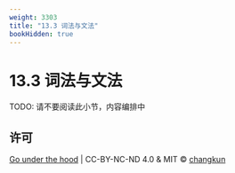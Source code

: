```yaml
---
weight: 3303
title: "13.3 词法与文法"
bookHidden: true
---
```


# 13.3 词法与文法

TODO: 请不要阅读此小节，内容编排中


## 许可

[Go under the hood](https://github.com/changkun/go-under-the-hood) | CC-BY-NC-ND 4.0 & MIT &copy; [changkun](https://changkun.de)
